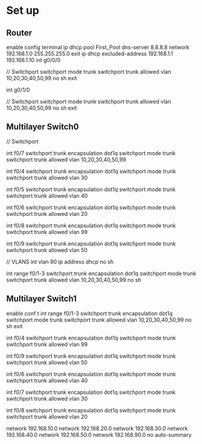 # Set up

## Router

enable
config terminal
ip dhcp pool First_Pool
dns-server 8.8.8.8
network 192.168.1.0 255.255.255.0
exit
ip dhcp excluded-address 192.168.1.1 192.168.1.10
int g0/0/0

// Switchport
switchport mode trunk
switchport trunk allowed vlan 10,20,30,40,50,99
no sh
exit

int g0/1/0

// Switchport
switchport mode trunk
switchport trunk allowed vlan 10,20,30,40,50,99
no sh
exit

## Multilayer Switch0

// Switchport

int f0/7
switchport trunk encapsulation dot1q
switchport mode trunk
switchport trunk allowed vlan 10,20,30,40,50,99

int f0/4
switchport trunk encapsulation dot1q
switchport mode trunk
switchport trunk allowed vlan 30

int f0/5
switchport trunk encapsulation dot1q
switchport mode trunk
switchport trunk allowed vlan 40

int f0/6
switchport trunk encapsulation dot1q
switchport mode trunk
switchport trunk allowed vlan 20

int f0/8
switchport trunk encapsulation dot1q
switchport mode trunk
switchport trunk allowed vlan 99

int f0/9
switchport trunk encapsulation dot1q
switchport mode trunk
switchport trunk allowed vlan 50

// VLANS
int vlan 90
ip address dhcp
no sh

int range f0/1-3
switchport trunk encapsulation dot1q
switchport mode trunk
switchport trunk allowed vlan 10,20,30,40,50,99
no sh


## Multilayer Switch1

enable
conf t
int range f0/1-3
switchport trunk encapsulation dot1q
switchport mode trunk
switchport trunk allowed vlan 10,20,30,40,50,99
no sh
exit

int f0/4
switchport trunk encapsulation dot1q
switchport mode trunk
switchport trunk allowed vlan 99

int f0/9
switchport trunk encapsulation dot1q
switchport mode trunk
switchport trunk allowed vlan 50


int f0/6
switchport trunk encapsulation dot1q
switchport mode trunk
switchport trunk allowed vlan 40

int f0/7
switchport trunk encapsulation dot1q
switchport mode trunk
switchport trunk allowed vlan 30

int f0/8
switchport trunk encapsulation dot1q
switchport mode trunk
switchport trunk allowed vlan 20

 network 192.168.10.0
 network 192.168.20.0
 network 192.168.30.0
 network 192.168.40.0
 network 192.168.50.0
 network 192.168.90.0
 no auto-summary